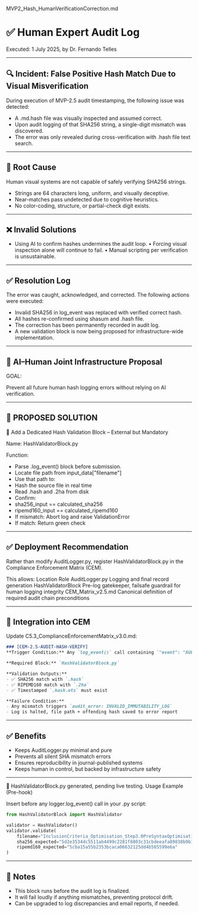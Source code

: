 MVP2_Hash_HumanVerificationCorrection.md

# ✅ Human Expert Audit Log

Executed: 1 July 2025, by Dr. Fernando Telles

---

## 🔍 Incident: False Positive Hash Match Due to Visual Misverification

During execution of MVP-2.5 audit timestamping, the following issue was detected:
- A .md.hash file was visually inspected and assumed correct.
- Upon audit logging of that SHA256 string, a single-digit mismatch was discovered.
- The error was only revealed during cross-verification with .hash file text search.

---

## 🧠 Root Cause

Human visual systems are not capable of safely verifying SHA256 strings.
- Strings are 64 characters long, uniform, and visually deceptive.
- Near-matches pass undetected due to cognitive heuristics.
- No color-coding, structure, or partial-check digit exists.

---

## ❌ Invalid Solutions
- Using AI to confirm hashes undermines the audit loop.
	•	Forcing visual inspection alone will continue to fail.
	•	Manual scripting per verification is unsustainable.

---

## ✅ Resolution Log

The error was caught, acknowledged, and corrected. The following actions were executed:
- Invalid SHA256 in log_event was replaced with verified correct hash.
- All hashes re-confirmed using shasum and .hash file.
- The correction has been permanently recorded in audit log.
- A new validation block is now being proposed for infrastructure-wide implementation.

---

## 🤖 AI–Human Joint Infrastructure Proposal

GOAL:

Prevent all future human hash logging errors without relying on AI verification.

---

## 🔐 PROPOSED SOLUTION

🧩 Add a Dedicated Hash Validation Block – External but Mandatory

Name: HashValidatorBlock.py

Function:
- Parse .log_event() block before submission.
- Locate file path from input_data["filename"]
- Use that path to:
- Hash the source file in real time
- Read .hash and .2ha from disk
- Confirm:
- sha256_input == calculated_sha256
- ripemd160_input == calculated_ripemd160
- If mismatch: Abort log and raise ValidationError
- If match: Return green check

---

## ✅ Deployment Recommendation

Rather than modify AuditLogger.py, register HashValidatorBlock.py in the Compliance Enforcement Matrix (CEM).

This allows:
Location
Role
AuditLogger.py
Logging and final record generation
HashValidatorBlock
Pre-log gatekeeper, failsafe guardrail for human logging integrity
CEM_Matrix_v2.5.md
Canonical definition of required audit chain preconditions

---

## 🔁 Integration into CEM

Update C5.3_ComplianceEnforcementMatrix_v3.0.md:
```markdown
### [CEM-2.5-AUDIT-HASH-VERIFY]
**Trigger Condition:** Any `log_event()` call containing `"event": "AUDIT_FILE_IMMUTABILITY_LOGGED"`

**Required Block:** `HashValidatorBlock.py`

**Validation Outputs:**
- ✅ SHA256 match with `.hash`
- ✅ RIPEMD160 match with `.2ha`
- ✅ Timestamped `.hash.ots` must exist

**Failure Condition:**
- Any mismatch triggers `audit_error: INVALID_IMMUTABILITY_LOG`
- Log is halted, file path + offending hash saved to error report
```

---

## ✅ Benefits

- Keeps AuditLogger.py minimal and pure
- Prevents all silent SHA mismatch errors
- Ensures reproducibility in journal-published systems
- Keeps human in control, but backed by infrastructure safety

---

🔧  HashValidatorBlock.py generated, pending live testing. Usage Example (Pre-hook)

Insert before any logger.log_event() call in your .py script:
```python
from HashValidatorBlock import HashValidator

validator = HashValidator()
validator.validate(
    filename="InclusionCriteria_Optimisation_Step3.0PreSyntaxOptimisation_HumanExpertAudit.md",
    sha256_expected="5d2e3534dc5511ab4499c2281f8803c31cbdeeafa89838b9b112c7a3d0a5c922",
    ripemd160_expected="5cba15a55b2353bcaca06632125dd4b565599e6a"
)
```

---

## 📎 Notes

- This block runs before the audit log is finalized.
- It will fail loudly if anything mismatches, preventing protocol drift.
- Can be upgraded to log discrepancies and email reports, if needed.
